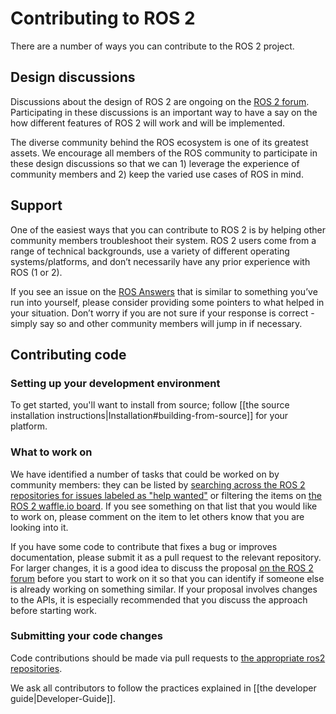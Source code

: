 # Contributing to ROS 2

There are a number of ways you can contribute to the ROS 2 project.

## Design discussions

Discussions about the design of ROS 2 are ongoing on the [ROS 2 forum](http://discourse.ros.org/c/ng-ros).
Participating in these discussions is an important way to have a say on the how different features of ROS 2 will work and will be implemented.

The diverse community behind the ROS ecosystem is one of its greatest assets.
We encourage all members of the ROS community to participate in these design discussions so that we can 1) leverage the experience of community members and 2) keep the varied use cases of ROS in mind.

## Support

One of the easiest ways that you can contribute to ROS 2 is by helping other community members troubleshoot their system.
ROS 2 users come from a range of technical backgrounds, use a variety of different operating systems/platforms, and don’t necessarily have any prior experience with ROS (1 or 2). 

If you see an issue on the [ROS Answers](https://answers.ros.org) that is similar to something you’ve run into yourself, please consider providing some pointers to what helped in your situation.
Don’t worry if you are not sure if your response is correct - simply say so and other community members will jump in if necessary.

## Contributing code

### Setting up your development environment

To get started, you'll want to install from source; follow [[the source installation instructions|Installation#building-from-source]] for your platform.

### What to work on

We have identified a number of tasks that could be worked on by community members: they can be listed by [searching across the ROS 2 repositories for issues labeled as "help wanted"](https://github.com/search?q=user%3Aament+user%3Aros2+is%3Aopen+label%3A"help+wanted"&type=Issues) or filtering the items on [the ROS 2 waffle.io board](https://waffle.io/ros2/ros2?search=help%20wanted).
If you see something on that list that you would like to work on, please comment on the item to let others know that you are looking into it.

If you have some code to contribute that fixes a bug or improves documentation, please submit it as a pull request to the relevant repository.
For larger changes, it is a good idea to discuss the proposal [on the ROS 2 forum](http://discourse.ros.org/c/ng-ros) before you start to work on it so that you can identify if someone else is already working on something similar.
If your proposal involves changes to the APIs, it is especially recommended that you discuss the approach before starting work.

### Submitting your code changes

Code contributions should be made via pull requests to [the appropriate ros2 repositories](https://github.com/ros2).

We ask all contributors to follow the practices explained in [[the developer guide|Developer-Guide]].
